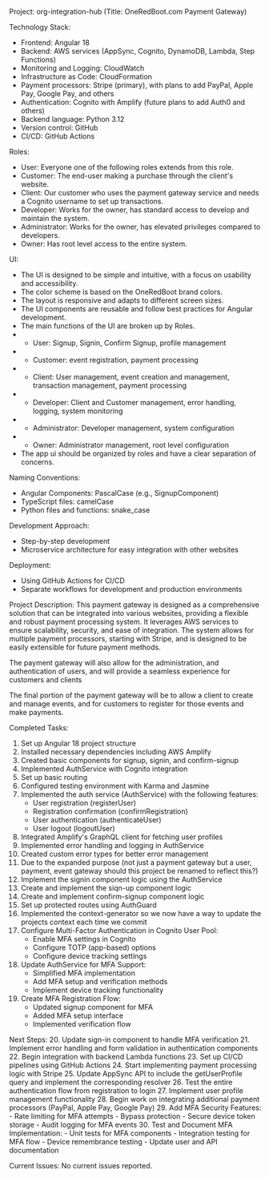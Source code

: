 Project: org-integration-hub (Title: OneRedBoot.com Payment Gateway)

Technology Stack:
- Frontend: Angular 18
- Backend: AWS services (AppSync, Cognito, DynamoDB, Lambda, Step Functions)
- Monitoring and Logging: CloudWatch
- Infrastructure as Code: CloudFormation
- Payment processors: Stripe (primary), with plans to add PayPal, Apple Pay, Google Pay, and others
- Authentication: Cognito with Amplify (future plans to add Auth0 and others)
- Backend language: Python 3.12
- Version control: GitHub
- CI/CD: GitHub Actions

Roles:
- User: Everyone one of the following roles extends from this role.
- Customer: The end-user making a purchase through the client's website.
- Client: Our customer who uses the payment gateway service and needs a Cognito username to set up transactions.
- Developer: Works for the owner, has standard access to develop and maintain the system.
- Administrator: Works for the owner, has elevated privileges compared to developers.
- Owner: Has root level access to the entire system.

UI:
- The UI is designed to be simple and intuitive, with a focus on usability and accessibility.
- The color scheme is based on the OneRedBoot brand colors.
- The layout is responsive and adapts to different screen sizes.
- The UI components are reusable and follow best practices for Angular development.
- The main functions of the UI are broken up by Roles.
- - User: Signup, Signin, Confirm Signup, profile management
- - Customer: event registration, payment processing
- - Client: User management, event creation and management, transaction management, payment processing
- - Developer: Client and Customer management, error handling, logging, system monitoring
- - Administrator: Developer management, system configuration
- - Owner: Administrator management, root level configuration
- The app ui should be organized by roles and have a clear separation of concerns.

Naming Conventions:
- Angular Components: PascalCase (e.g., SignupComponent)
- TypeScript files: camelCase
- Python files and functions: snake_case

Development Approach:
- Step-by-step development
- Microservice architecture for easy integration with other websites

Deployment:
- Using GitHub Actions for CI/CD
- Separate workflows for development and production environments

Project Description:
This payment gateway is designed as a comprehensive solution that can be integrated into various websites, providing a flexible and robust payment
 processing system. It leverages AWS services to ensure scalability, security, and ease of integration. The system allows for multiple
 payment processors, starting with Stripe, and is designed to be easily extensible for future payment methods.

The payment gateway will also allow for the administration, and authentication of users, and will provide a seamless experience for customers and clients

The final portion of the payment gateway will be to allow a client to create and manage events, and for customers to register for those events and make payments.

Completed Tasks:
1. Set up Angular 18 project structure
2. Installed necessary dependencies including AWS Amplify
3. Created basic components for signup, signin, and confirm-signup
4. Implemented AuthService with Cognito integration
5. Set up basic routing
6. Configured testing environment with Karma and Jasmine
7. Implemented the auth service (AuthService) with the following features:
    - User registration (registerUser)
    - Registration confirmation (confirmRegistration)
    - User authentication (authenticateUser)
    - User logout (logoutUser)
8. Integrated Amplify's GraphQL client for fetching user profiles
9. Implemented error handling and logging in AuthService
10. Created custom error types for better error management
11. Due to the expanded purpose (not just a payment gateway but a user, payment, event gateway should this project be renamed to reflect this?)
12. Implement the signin component logic using the AuthService
13. Create and implement the siqn-up component logic
14. Create and implement confirm-signup component logic
15. Set up protected routes using AuthGuard
16. Implemented the context-generator so we now have a way to update the projects context each time we commit
17. Configure Multi-Factor Authentication in Cognito User Pool:
    - Enable MFA settings in Cognito
    - Configure TOTP (app-based) options
    - Configure device tracking settings
18. Update AuthService for MFA Support:
    - Simplified MFA implementation
    - Add MFA setup and verification methods
    - Implement device tracking functionality
19. Create MFA Registration Flow:
    - Updated signup component for MFA
    - Added MFA setup interface
    - Implemented verification flow

Next Steps:
20. Update sign-in component to handle MFA verification
21. Implement error handling and form validation in authentication components
22. Begin integration with backend Lambda functions
23. Set up CI/CD pipelines using GitHub Actions
24. Start implementing payment processing logic with Stripe
25. Update AppSync API to include the getUserProfile query and implement the corresponding resolver
26. Test the entire authentication flow from registration to login
27. Implement user profile management functionality
28. Begin work on integrating additional payment processors (PayPal, Apple Pay, Google Pay)
29. Add MFA Security Features:
    - Rate limiting for MFA attempts
    - Bypass protection
    - Secure device token storage
    - Audit logging for MFA events
30. Test and Document MFA Implementation:
    - Unit tests for MFA components
    - Integration testing for MFA flow
    - Device remembrance testing
    - Update user and API documentation

Current Issues:
No current issues reported.

